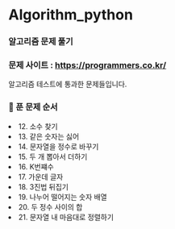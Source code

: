 # Algorithm_python
### 알고리즘 문제 풀기
### 문제 사이트 : https://programmers.co.kr/

알고리즘 테스트에 통과한 문제들입니다.
### :pushpin: 푼 문제 순서
<list>
  <li>12. 소수 찾기</li>
  <li>13. 같은 숫자는 싫어</li>
  <li>14. 문자열을 정수로 바꾸기</li>
  <li>15. 두 개 뽑아서 더하기</li>
  <li>16. K번쨰수</li>
  <li>17. 가운데 글자</li>
  <li>18. 3진법 뒤집기</li>
  <li>19. 나누어 떨어지는 숫자 배열</li>
  <li>20. 두 정수 사이의 합</li>
    <li>21. 문자열 내 마음대로 정렬하기</li>
</list>
 
